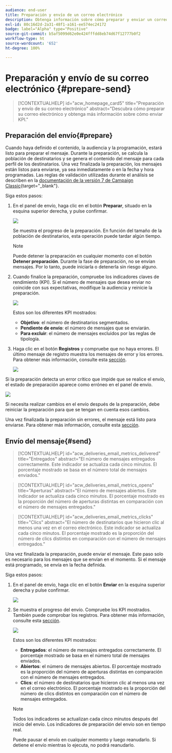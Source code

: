 ```yaml
---
audience: end-user
title: Preparación y envío de un correo electrónico
description: Obtenga información sobre cómo preparar y enviar un correo electrónico con la IU de la web de Campaign
exl-id: 80c16d2d-2a31-48f1-a161-ee574ec24172
badge: label="Alpha" type="Positive"
source-git-commit: b5af5099d62e0e424fffdd8eb74d67f12777b0f2
workflow-type: ht
source-wordcount: '652'
ht-degree: 100%

---
```



# Preparación y envío de su correo electrónico {#prepare-send}

>[!CONTEXTUALHELP]
>id="acw_homepage_card5"
>title="Preparación y envío de su correo electrónico"
>abstract="Descubra cómo preparar su correo electrónico y obtenga más información sobre cómo enviar KPI."

<!--

	show how to prepare and send the email + the live kpis in the dashboard

like acc when preparation, target calculated then send
real time KPIs, not in AJO. similar to ACS.
exclusion logs, causes
-->

<!--
send also KPIs
-->

## Preparación del envío{#prepare}

Cuando haya definido el contenido, la audiencia y la programación, estará listo para preparar el mensaje. Durante la preparación, se calcula la población de destinatarios y se genera el contenido del mensaje para cada perfil de los destinatarios. Una vez finalizada la preparación, los mensajes están listos para enviarse, ya sea inmediatamente o en la fecha y hora programadas. Las reglas de validación utilizadas durante el análisis se describen en la [documentación de la versión 7 de Campaign Classic](https://experienceleague.adobe.com/docs/campaign-classic/using/sending-messages/key-steps-when-creating-a-delivery/steps-validating-the-delivery.html?lang=es#validation-process-with-typologies){target="_blank"}.

Siga estos pasos:

1. En el panel de envío, haga clic en el botón **Preparar**, situado en la esquina superior derecha, y pulse confirmar.

   ![](assets/prepare.png)

   Se muestra el progreso de la preparación. En función del tamaño de la población de destinatarios, esta operación puede tardar algún tiempo.

   >[!NOTE]
   >
   >Puede detener la preparación en cualquier momento con el botón **Detener preparación**. Durante la fase de preparación, no se envían mensajes. Por lo tanto, puede iniciarla o detenerla sin riesgo alguno.

1. Cuando finalice la preparación, compruebe los indicadores claves de rendimiento (KPI). Si el número de mensajes que desea enviar no coincide con sus expectativas, modifique la audiencia y reinicie la preparación.

   ![](assets/prepare2.png)

   Estos son los diferentes KPI mostrados:

   * **Objetivo**: el número de destinatarios segmentados.
   * **Pendiente de envío**: el número de mensajes que se enviarán.
   * **Para excluir**: el número de mensajes excluidos por las reglas de tipología.

1. Haga clic en el botón **Registros** y compruebe que no haya errores. El último mensaje de registro muestra los mensajes de error y los errores. Para obtener más información, consulte esta [sección](delivery-logs.md).

   ![](assets/prepare-logs.png)

Si la preparación detecta un error crítico que impide que se realice el envío, el estado de preparación aparece como erróneo en el panel de envío.

![](assets/prepare-error.png)

Si necesita realizar cambios en el envío después de la preparación, debe reiniciar la preparación para que se tengan en cuenta esos cambios.

Una vez finalizada la preparación sin errores, el mensaje está listo para enviarse. Para obtener más información, consulte esta [sección](#send).

## Envío del mensaje{#send}

>[!CONTEXTUALHELP]
>id="acw_deliveries_email_metrics_delivered"
>title="Entregados"
>abstract="El número de mensajes entregados correctamente. Este indicador se actualiza cada cinco minutos. El porcentaje mostrado se basa en el número total de mensajes enviados."

>[!CONTEXTUALHELP]
>id="acw_deliveries_email_metrics_opens"
>title="Aperturas"
>abstract="El número de mensajes abiertos. Este indicador se actualiza cada cinco minutos. El porcentaje mostrado es la proporción del número de aperturas distintas en comparación con el número de mensajes entregados."

>[!CONTEXTUALHELP]
>id="acw_deliveries_email_metrics_clicks"
>title="Clics"
>abstract="El número de destinatarios que hicieron clic al menos una vez en el correo electrónico. Este indicador se actualiza cada cinco minutos. El porcentaje mostrado es la proporción del número de clics distintos en comparación con el número de mensajes entregados."


Una vez finalizada la preparación, puede enviar el mensaje. Este paso solo es necesario para los mensajes que se envían en el momento. Si el mensaje está programado, se envía en la fecha definida.

Siga estos pasos:

1. En el panel de envío, haga clic en el botón **Enviar** en la esquina superior derecha y pulse confirmar.

   ![](assets/send.png)

1. Se muestra el progreso del envío. Compruebe los KPI mostrados. También puede comprobar los registros. Para obtener más información, consulte esta [sección](delivery-logs.md).

   ![](assets/send2.png)

   Estos son los diferentes KPI mostrados:

   * **Entregados**: el número de mensajes entregados correctamente. El porcentaje mostrado se basa en el número total de mensajes enviados.
   * **Abiertos**: el número de mensajes abiertos. El porcentaje mostrado es la proporción del número de aperturas distintas en comparación con el número de mensajes entregados.
   * **Clics**: el número de destinatarios que hicieron clic al menos una vez en el correo electrónico. El porcentaje mostrado es la proporción del número de clics distintos en comparación con el número de mensajes entregados.

   >[!NOTE]
   >
   >Todos los indicadores se actualizan cada cinco minutos después del inicio del envío. Los indicadores de preparación del envío son en tiempo real.

   Puede pausar el envío en cualquier momento y luego reanudarlo. Si detiene el envío mientras lo ejecuta, no podrá reanudarlo.
